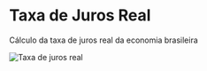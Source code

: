 # Taxa de Juros Real
 Cálculo da taxa de juros real da economia brasileira

![Taxa de juros real](juro-real.jpg?raw=true "Taxa de juros real")
